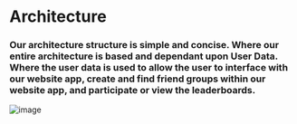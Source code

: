 # Architecture  <br />

### Our architecture structure is simple and concise. Where our entire architecture is based and dependant upon User Data. Where the user data is used to allow the user to interface with our website app, create and find friend groups within our website app, and participate or view the leaderboards.
![image](https://user-images.githubusercontent.com/98048589/161171675-8cff2554-428d-4c54-ba56-6f6202f58dd2.png) <br />
